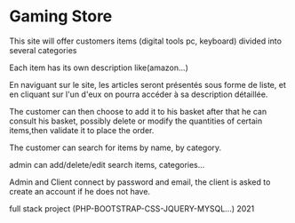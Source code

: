 # Gaming Store 

This site will offer customers items (digital tools
pc, keyboard) divided into several categories

Each item  has its own description like(amazon...)

En naviguant sur le site, les articles seront présentés
sous forme de liste, et en cliquant sur l'un d'eux on
pourra accéder à sa description détaillée. 


The customer can then choose to add it to his basket after
that he can consult his basket, possibly delete or modify 
the quantities of certain items,then validate it to place
the order.

The customer can search for items by name, by category.

admin can add/delete/edit search items, categories...

Admin and Client connect by password and email, the client is asked
to create an account if he does not have.


full stack project (PHP-BOOTSTRAP-CSS-JQUERY-MYSQL...) 2021



